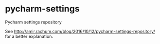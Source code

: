 # pycharm-settings
Pycharm settings repository

See <http://amir.rachum.com/blog/2016/10/12/pycharm-settings-repository/> for a better explanation.
